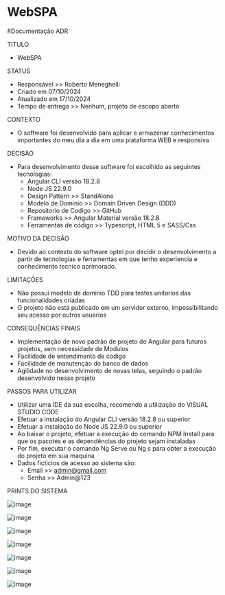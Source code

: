 # WebSPA

#Documentação ADR

TITULO 
  - WebSPA

STATUS
  - Responsável >> Roberto Meneghelli
  - Criado em 07/10/2024
  - Atualizado em 17/10/2024
  - Tempo de entrega >> Nenhum, projeto de escopo aberto

CONTEXTO
  - O software foi desenvolvido para aplicar e armazenar conhecimentos importantes do meu dia a dia em uma plataforma WEB e responsiva

DECISÃO
  - Para desenvolvimento desse software foi escolhido as seguintes tecnologias:
    - Angular CLI versão 18.2.8
    - Node JS 22.9.0
    - Design Pattern >> StandAlone
    - Modelo de Dominio >> Domain Driven Design (DDD)
    - Repositorio de Codigo >> GitHub
    - Frameworks >> Angular Material versão 18.2.8
    - Ferramentas de código >> Typescript, HTML 5 e SASS/Css
    
MOTIVO DA DECISÂO
  - Devido ao contexto do software optei por decidir o desenvolvimento a partir de tecnologias e ferramentas em que tenho experiencia e conhecimento tecnico aprimorado.
    
LIMITAÇÔES
  - Não possui modelo de dominio TDD para testes unitarios das funcionalidades criadas
  - O projeto não está publicado em um servidor externo, impossibilitando seu acesso por outros usuarios
       
CONSEQUÊNCIAS FINAIS
  - Implementação de novo padrão de projeto do Angular para futuros projetos, sem necessidade de Modulos
  - Facilidade de entendimento de codigo
  - Facilidade de manutenção do banco de dados
  - Agilidade no desenvolvimento de novas telas, seguindo o padrão desenvolvido nesse projeto

PASSOS PARA UTILIZAR
  - Utilizar uma IDE da sua escolha, recomendo a utilização do VISUAL STUDIO CODE
  - Efetuar a instalação do Angular CLI versão 18.2.8 ou superior
  - Efetuar a instalação do Node JS 22.9.0 ou superior
  - Ao baixar o projeto, efetuar a execução do comando NPM Install para que os pacotes e as dependências do projeto sejam instaladas
  - Por fim, executar o comando Ng Serve ou Ng s para obter a execução do projeto em sua maquina
  - Dados ficticios de acesso ao sistema são:
    - Email >> admin@gmail.com
    - Senha >> Admin@123
   
PRINTS DO SISTEMA

![image](https://github.com/user-attachments/assets/3c678e54-a413-4508-8790-9e26dfb255ff)

![image](https://github.com/user-attachments/assets/c3df6a56-f1c8-4583-9b7f-c67cc9254e83)

![image](https://github.com/user-attachments/assets/a7f3fc73-642e-466b-b346-ce463a043fbd)

![image](https://github.com/user-attachments/assets/2ac3e255-7146-44b8-90b4-7f85890182a8)

![image](https://github.com/user-attachments/assets/16dbc566-42aa-450b-82ce-257e11f44f49)

![image](https://github.com/user-attachments/assets/bec27098-a6b2-42c5-937b-b3cf349ca969)

![image](https://github.com/user-attachments/assets/238248f3-22d5-4f8f-8c30-64161cc52f88)






